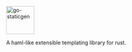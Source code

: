 <img src="tinyui-logo.png" alt="go-staticgen" height="75">

A haml-like extensible templating library for rust.
